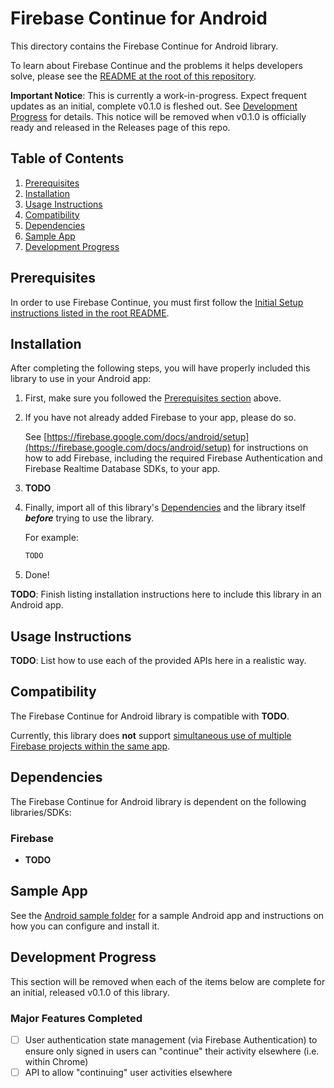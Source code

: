 # Firebase Continue for Android

This directory contains the Firebase Continue for Android library.

To learn about Firebase Continue and the problems it helps developers solve,
please see the [README at the root of this repository](../).

**Important Notice**: This is currently a work-in-progress.
Expect frequent updates as an initial, complete v0.1.0 is fleshed out.
See [Development Progress](#development-progress) for details.
This notice will be removed when v0.1.0 is officially ready and released
in the Releases page of this repo.

## Table of Contents

1. [Prerequisites](#prerequisites)
2. [Installation](#installation)
3. [Usage Instructions](#usage-instructions)
4. [Compatibility](#compatibility)
5. [Dependencies](#dependencies)
6. [Sample App](#sample-app)
7. [Development Progress](#development-progress)

## Prerequisites

In order to use Firebase Continue, you must first follow the
[Initial Setup instructions listed in the root README](../#initial-setup).

## Installation

After completing the following steps, you will have properly included this library
to use in your Android app:

1.  First, make sure you followed the [Prerequisites section](#prerequisites) above.

2.  If you have not already added Firebase to your app, please do so.

    See
    [https://firebase.google.com/docs/android/setup](https://firebase.google.com/docs/android/setup)
    for instructions on how to add Firebase, including the required
    Firebase Authentication and Firebase Realtime Database SDKs, to your app.

3.  **TODO**

4.  Finally, import all of this library's [Dependencies](#dependencies) and the
    library itself ***before*** trying to use the library.

    For example:

    ```java
    TODO
    ```

5.  Done!

**TODO**: Finish listing installation instructions here to include this library in an
Android app.

## Usage Instructions

**TODO**: List how to use each of the provided APIs here in a realistic way.

## Compatibility

The Firebase Continue for Android library is compatible with **TODO**.

Currently, this library does **not** support
[simultaneous use of multiple Firebase projects within the same app](https://firebase.google.com/docs/configure/#use_multiple_projects_in_your_application).

## Dependencies

The Firebase Continue for Android library is dependent on the following
libraries/SDKs:

### Firebase
- **TODO**

## Sample App

See the [Android sample folder](../samples/android) for a sample Android app and
instructions on how you can configure and install it.

## Development Progress

This section will be removed when each of the items below are complete for an
initial, released v0.1.0 of this library.

### Major Features Completed
- [ ] User authentication state management (via Firebase Authentication) to ensure
only signed in users can "continue" their activity elsewhere (i.e. within Chrome)
- [ ] API to allow "continuing" user activities elsewhere

